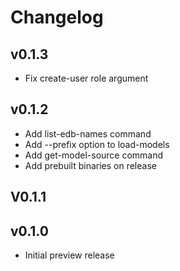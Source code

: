 # Changelog

## v0.1.3

* Fix create-user role argument

## v0.1.2

* Add list-edb-names command
* Add --prefix option to load-models
* Add get-model-source command
* Add prebuilt binaries on release
## V0.1.1

## v0.1.0

* Initial preview release
